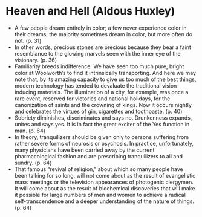# Heaven and Hell (Aldous Huxley)
* A few people dream entirely in color; a few never experience color in their dreams; the majority sometimes dream in color, but more often do not. (p. 31)
* In other words, precious stones are precious because they bear a faint resemblance to the glowing marvels seen with the inner eye of the visionary. (p. 36)
* Familiarity breeds indifference. We have seen too much pure, bright color at Woolworth’s to find it intrinsically transporting. And here we may note that, by its amazing capacity to give us too much of the best things, modern technology has tended to devaluate the traditional vision-inducing materials. The illumination of a city, for example, was once a rare event, reserved for victories and national holidays, for the canonization of saints and the crowning of kings. Now it occurs nightly and celebrates the virtues of gin, cigarettes and toothpaste. (p. 40)
* Sobriety diminishes, discriminates and says no. Drunkenness expands, unites and says yes. It is in fact the great exciter of the Yes function in man. (p. 64)
* In theory, tranquilizers should be given only to persons suffering from rather severe forms of neurosis or psychosis. In practice, unfortunately, many physicians have been carried away by the current pharmacological fashion and are prescribing tranquilizers to all and sundry. (p. 64)
* That famous “revival of religion,” about which so many people have been talking for so long, will not come about as the result of evangelistic mass meetings or the television appearances of photogenic clergymen. It will come about as the result of biochemical discoveries that will make it possible for large numbers of men and women to achieve a radical self-transcendence and a deeper understanding of the nature of things. (p. 64)